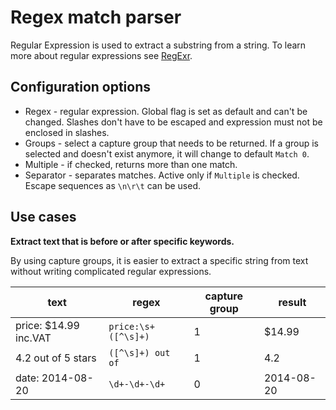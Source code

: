# Regex match parser
Regular Expression is used to extract a substring from a string. To learn more about regular expressions see
[RegExr][regexr].

## Configuration options
 * Regex - regular expression. Global flag is set as default and can't be changed. Slashes don't have to be escaped and 
 expression must not be enclosed in slashes.
 * Groups - select a capture group that needs to be returned. If a group is selected and doesn't exist anymore, it will 
 change to default `Match 0`.
 * Multiple - if checked, returns more than one match.
 * Separator - separates matches. Active only if `Multiple` is checked. Escape sequences as `\n\r\t` can be used.

## Use cases
**Extract text that is before or after specific keywords.**

By using capture groups, it is easier to extract a specific string from text without writing complicated regular 
expressions.

| text                    	| regex                 | capture group     | result     	|
|--------------------------	|---------------------- |------------------ |-------------- |
| price: $14.99 inc.VAT    	| `price:\s+([^\s]+)`   | 1           	    | $14.99      	|
| 4.2 out of 5 stars    	| `([^\s]+) out of`     | 1                 | 4.2          	|
| date: 2014-08-20          | `\d+-\d+-\d+`         | 0                 | 2014-08-20    |

[regexr]: https://regexr.com/
